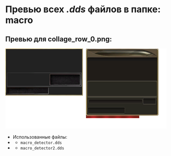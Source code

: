 # Превью всех ***.dds*** файлов в папке: macro
## Превью для collage_row_0.png:
![collage_row_0.png](collage_row_0.png)
- Использованные файлы:
- - ``` macro_detector.dds ```
- - ``` macro_detector2.dds ```
